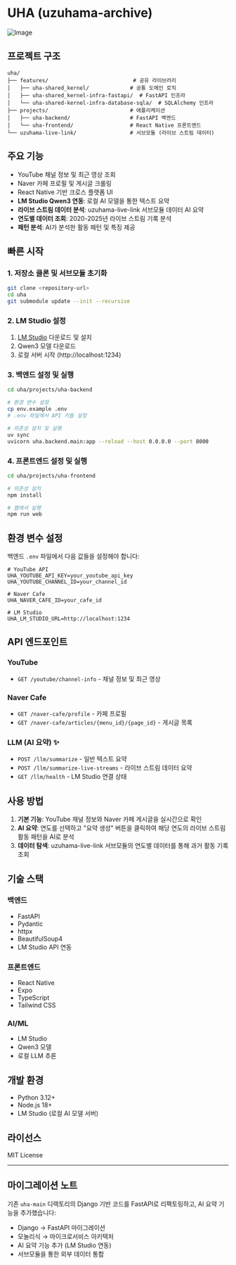 # UHA (uzuhama-archive)

![Image](https://github.com/user-attachments/assets/56f60526-72c0-4f36-8e0e-4ca9ba8e6569)

## 프로젝트 구조

```
uha/
├── features/                           # 공유 라이브러리
│   ├── uha-shared_kernel/             # 공통 도메인 로직
│   ├── uha-shared_kernel-infra-fastapi/  # FastAPI 인프라
│   └── uha-shared-kernel-infra-database-sqla/  # SQLAlchemy 인프라
├── projects/                          # 애플리케이션
│   ├── uha-backend/                   # FastAPI 백엔드
│   └── uha-frontend/                  # React Native 프론트엔드
└── uzuhama-live-link/                 # 서브모듈 (라이브 스트림 데이터)
```

## 주요 기능

- YouTube 채널 정보 및 최근 영상 조회
- Naver 카페 프로필 및 게시글 크롤링
- React Native 기반 크로스 플랫폼 UI
- **LM Studio Qwen3 연동**: 로컬 AI 모델을 통한 텍스트 요약
- **라이브 스트림 데이터 분석**: uzuhama-live-link 서브모듈 데이터 AI 요약
- **연도별 데이터 조회**: 2020-2025년 라이브 스트림 기록 분석
- **패턴 분석**: AI가 분석한 활동 패턴 및 특징 제공

## 빠른 시작

### 1. 저장소 클론 및 서브모듈 초기화
```bash
git clone <repository-url>
cd uha
git submodule update --init --recursive
```

### 2. LM Studio 설정
1. [LM Studio](https://lmstudio.ai/) 다운로드 및 설치
2. Qwen3 모델 다운로드
3. 로컬 서버 시작 (http://localhost:1234)

### 3. 백엔드 설정 및 실행
```bash
cd uha/projects/uha-backend

# 환경 변수 설정
cp env.example .env
# .env 파일에서 API 키들 설정

# 의존성 설치 및 실행
uv sync
uvicorn uha.backend.main:app --reload --host 0.0.0.0 --port 8000
```

### 4. 프론트엔드 설정 및 실행
```bash
cd uha/projects/uha-frontend

# 의존성 설치
npm install

# 웹에서 실행
npm run web
```

## 환경 변수 설정

백엔드 `.env` 파일에서 다음 값들을 설정해야 합니다:

```env
# YouTube API
UHA_YOUTUBE_API_KEY=your_youtube_api_key
UHA_YOUTUBE_CHANNEL_ID=your_channel_id

# Naver Cafe
UHA_NAVER_CAFE_ID=your_cafe_id

# LM Studio
UHA_LM_STUDIO_URL=http://localhost:1234
```

## API 엔드포인트

### YouTube
- `GET /youtube/channel-info` - 채널 정보 및 최근 영상

### Naver Cafe  
- `GET /naver-cafe/profile` - 카페 프로필
- `GET /naver-cafe/articles/{menu_id}/{page_id}` - 게시글 목록

### LLM (AI 요약) ✨
- `POST /llm/summarize` - 일반 텍스트 요약
- `POST /llm/summarize-live-streams` - 라이브 스트림 데이터 요약
- `GET /llm/health` - LM Studio 연결 상태

## 사용 방법

1. **기본 기능**: YouTube 채널 정보와 Naver 카페 게시글을 실시간으로 확인
2. **AI 요약**: 연도를 선택하고 "요약 생성" 버튼을 클릭하여 해당 연도의 라이브 스트림 활동 패턴을 AI로 분석
3. **데이터 탐색**: uzuhama-live-link 서브모듈의 연도별 데이터를 통해 과거 활동 기록 조회

## 기술 스택

### 백엔드
- FastAPI
- Pydantic
- httpx
- BeautifulSoup4
- LM Studio API 연동

### 프론트엔드  
- React Native
- Expo
- TypeScript
- Tailwind CSS

### AI/ML
- LM Studio
- Qwen3 모델
- 로컬 LLM 추론

## 개발 환경

- Python 3.12+
- Node.js 18+
- LM Studio (로컬 AI 모델 서버)

## 라이선스

MIT License

---

## 마이그레이션 노트

기존 `uha-main` 디렉토리의 Django 기반 코드를 FastAPI로 리팩토링하고, AI 요약 기능을 추가했습니다:

- Django → FastAPI 마이그레이션
- 모놀리식 → 마이크로서비스 아키텍처
- AI 요약 기능 추가 (LM Studio 연동)
- 서브모듈을 통한 외부 데이터 통합
